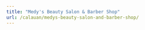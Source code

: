 ```yaml
---
title: "Medy's Beauty Salon & Barber Shop"
url: /calauan/medys-beauty-salon-and-barber-shop/
---
```


